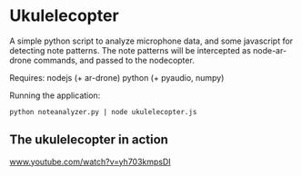 Ukulelecopter
=============
A simple python script to analyze microphone data, and some javascript for detecting note patterns. The note patterns will be intercepted as node-ar-drone commands, and passed to the nodecopter.

Requires:
nodejs (+ ar-drone)
python (+ pyaudio, numpy)

Running the application: 
```
python noteanalyzer.py | node ukulelecopter.js
```


The ukulelecopter in action
---------------------------
www.youtube.com/watch?v=yh703kmpsDI
